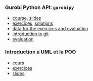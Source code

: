 ### Gurobi Python API: `gurobipy`
* [course](./gurobipy-course/cours.html),
  [slides](./gurobipy-course/cours.pdf)
* [exercices](./gurobipy-course/exercices.html),
  [solutions](./gurobipy-course/solutions.html)
* [data for the exercices and evaluation](./gurobipy-course/data.zip)
* [introduction to git](./gurobipy-course/git.pdf)
* [evaluation](./gurobipy-course/exam.html)

### Introduction à UML et la POO
* [cours](./cours-UML/cours.html)
* [exercices](./cours-UML/exercices.html)
* [slides](./cours-UML/slides.pdf)

